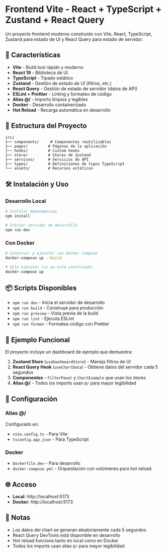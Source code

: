 # Frontend Vite - React + TypeScript + Zustand + React Query

Un proyecto frontend moderno construido con Vite, React, TypeScript, Zustand para estado de UI y React Query para estado de servidor.

## 🚀 Características

- **Vite** - Build tool rápido y moderno
- **React 19** - Biblioteca de UI
- **TypeScript** - Tipado estático
- **Zustand** - Gestión de estado de UI (filtros, etc.)
- **React Query** - Gestión de estado de servidor (datos de API)
- **ESLint + Prettier** - Linting y formateo de código
- **Alias @/** - Imports limpios y legibles
- **Docker** - Desarrollo containerizado
- **Hot Reload** - Recarga automática en desarrollo

## 📁 Estructura del Proyecto

```
src/
├── components/     # Componentes reutilizables
├── pages/         # Páginas de la aplicación
├── hooks/         # Custom hooks
├── store/         # Stores de Zustand
├── services/      # Servicios de API
├── types/         # Definiciones de tipos TypeScript
└── assets/        # Recursos estáticos
```

## 🛠️ Instalación y Uso

### Desarrollo Local

```bash
# Instalar dependencias
npm install

# Iniciar servidor de desarrollo
npm run dev
```

### Con Docker

```bash
# Construir y ejecutar con Docker Compose
docker-compose up --build

# Solo ejecutar (si ya está construido)
docker-compose up
```

## 📦 Scripts Disponibles

- `npm run dev` - Inicia el servidor de desarrollo
- `npm run build` - Construye para producción
- `npm run preview` - Vista previa de la build
- `npm run lint` - Ejecuta ESLint
- `npm run format` - Formatea código con Prettier

## 🎯 Ejemplo Funcional

El proyecto incluye un dashboard de ejemplo que demuestra:

1. **Zustand Store** (`useDashboardStore`) - Maneja filtros de UI
2. **React Query Hook** (`useChartData`) - Obtiene datos del servidor cada 5 segundos
3. **Componentes** - `FilterPanel` y `ChartExample` que usan los stores
4. **Alias @/** - Todos los imports usan `@/` para mayor legibilidad

## 🔧 Configuración

### Alias @/

Configurado en:
- `vite.config.ts` - Para Vite
- `tsconfig.app.json` - Para TypeScript

### Docker

- `Dockerfile.dev` - Para desarrollo
- `docker-compose.yml` - Orquestación con volúmenes para hot reload

## 🌐 Acceso

- **Local**: http://localhost:5173
- **Docker**: http://localhost:5173

## 📝 Notas

- Los datos del chart se generan aleatoriamente cada 5 segundos
- React Query DevTools está disponible en desarrollo
- Hot reload funciona tanto en local como en Docker
- Todos los imports usan alias `@/` para mayor legibilidad

